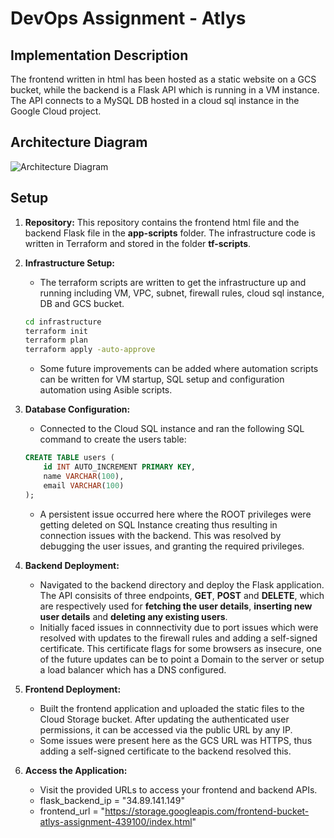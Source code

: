 # DevOps Assignment - Atlys

## Implementation Description
   The frontend written in html has been hosted as a static website on a GCS bucket, while the backend is a Flask API which is running in a VM instance. The API connects to a MySQL DB hosted in a cloud sql instance in the Google Cloud project.

## Architecture Diagram

![Architecture Diagram](path/to/architecture-diagram.png) <!-- Replace with the path to your diagram -->

## Setup

1. **Repository:**
    This repository contains the frontend html file and the backend Flask file in the **app-scripts** folder. The infrastructure code is written in Terraform and stored in the folder **tf-scripts**.

2. **Infrastructure Setup:**
    - The terraform scripts are written to get the infrastructure up and running including VM, VPC, subnet, firewall rules, cloud sql instance, DB and GCS bucket.
    ```bash
    cd infrastructure
    terraform init
    terraform plan
    terraform apply -auto-approve
    ```
    - Some future improvements can be added where automation scripts can be written for VM startup, SQL setup and configuration automation using Asible scripts.

3. **Database Configuration:**
    - Connected to the Cloud SQL instance and ran the following SQL command to create the users table:
    ```sql
    CREATE TABLE users (
        id INT AUTO_INCREMENT PRIMARY KEY,
        name VARCHAR(100),
        email VARCHAR(100)
    );
    ```
    - A persistent issue occurred here where the ROOT privileges were getting deleted on SQL Instance creating thus resulting in connection issues with the backend. This was resolved by debugging the user issues, and granting the required privileges.
    

4. **Backend Deployment:**
    - Navigated to the backend directory and deploy the Flask application. The API consisits of three endpoints, **GET**, **POST** and **DELETE**, which are respectively used for **fetching the user details**, **inserting new user details** and **deleting any existing users**.
    - Initially faced issues in connnectivity due to port issues which were resolved with updates to the firewall rules and adding a self-signed certificate. This certificate flags for some browsers as insecure, one of the future updates can be to point a Domain to the server or setup a load balancer which has a DNS configured.

5. **Frontend Deployment:**
    - Built the frontend application and uploaded the static files to the Cloud Storage bucket. After updating the authenticated user permissions, it can be accessed via the public URL by any IP.
    - Some issues were present here as the GCS URL was HTTPS, thus adding a self-signed certificate to the backend resolved this.

6. **Access the Application:**
    - Visit the provided URLs to access your frontend and backend APIs.
    - flask_backend_ip = "34.89.141.149"
    - frontend_url = "https://storage.googleapis.com/frontend-bucket-atlys-assignment-439100/index.html"


